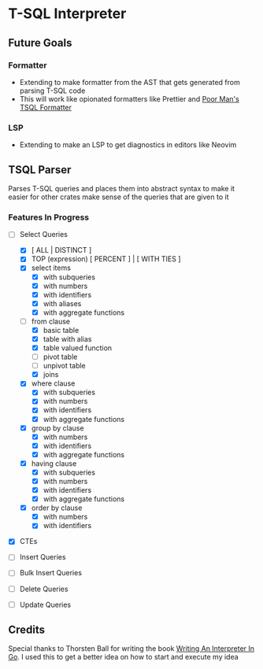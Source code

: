 # T-SQL Interpreter

## Future Goals

### Formatter

- Extending to make formatter from the AST that gets generated from parsing T-SQL code
- This will work like opionated formatters like Prettier and
  [Poor Man's TSQL Formatter](https://github.com/TaoK/PoorMansTSqlFormatter)

### LSP

- Extending to make an LSP to get diagnostics in editors like Neovim

## TSQL Parser

Parses T-SQL queries and places them into abstract syntax to make it easier for other crates
make sense of the queries that are given to it

### Features In Progress

- [ ] Select Queries

  - [x] \[ ALL | DISTINCT ]
  - [x] TOP (expression) \[ PERCENT ] | \[ WITH TIES ]
  - [x] select items
    - [x] with subqueries
    - [x] with numbers
    - [x] with identifiers
    - [x] with aliases
    - [x] with aggregate functions
  - [ ] from clause
    - [x] basic table
    - [x] table with alias
    - [x] table valued function
    - [ ] pivot table
    - [ ] unpivot table
    - [x] joins
  - [x] where clause
    - [x] with subqueries
    - [x] with numbers
    - [x] with identifiers
    - [x] with aggregate functions
  - [x] group by clause
    - [x] with numbers
    - [x] with identifiers
    - [x] with aggregate functions
  - [x] having clause
    - [x] with subqueries
    - [x] with numbers
    - [x] with identifiers
    - [x] with aggregate functions
  - [x] order by clause
    - [x] with numbers
    - [x] with identifiers

- [x] CTEs
- [ ] Insert Queries
- [ ] Bulk Insert Queries
- [ ] Delete Queries
- [ ] Update Queries

## Credits

Special thanks to Thorsten Ball for writing the book
[Writing An Interpreter In Go](https://interpreterbook.com/). I used this to get a better idea
on how to start and execute my idea
